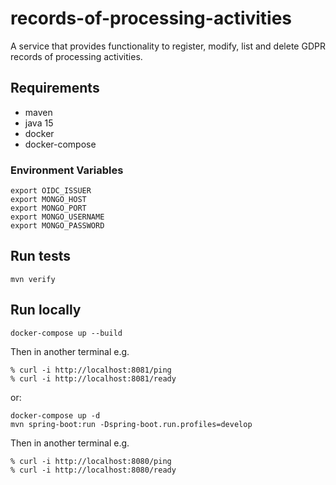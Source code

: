 # records-of-processing-activities
A service that provides functionality to register, modify, list and delete GDPR records of processing activities.

## Requirements
- maven
- java 15
- docker
- docker-compose

### Environment Variables

```
export OIDC_ISSUER
export MONGO_HOST
export MONGO_PORT
export MONGO_USERNAME
export MONGO_PASSWORD
```

## Run tests
```
mvn verify
```

## Run locally
```
docker-compose up --build
```

Then in another terminal e.g.
```
% curl -i http://localhost:8081/ping
% curl -i http://localhost:8081/ready
```

or:
```
docker-compose up -d
mvn spring-boot:run -Dspring-boot.run.profiles=develop
```

Then in another terminal e.g.
```
% curl -i http://localhost:8080/ping
% curl -i http://localhost:8080/ready
```
